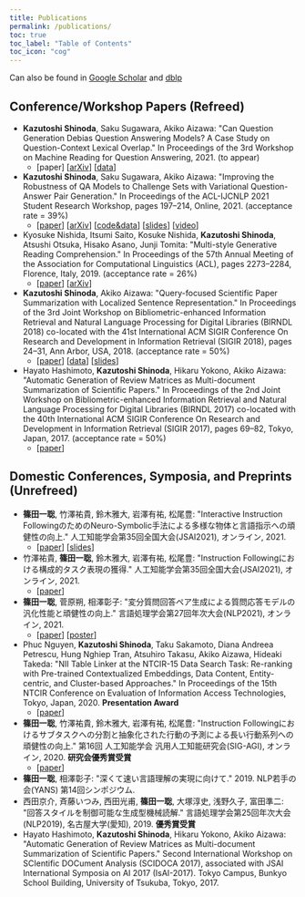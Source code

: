 ```yaml
---
title: Publications
permalink: /publications/
toc: true
toc_label: "Table of Contents"
toc_icon: "cog"
---
```


Can also be found in [Google Scholar](https://scholar.google.co.jp/citations?user=CKzpArsAAAAJ&hl=ja) and [dblp](https://dblp.uni-trier.de/pers/hd/s/Shinoda:Kazutoshi)

## Conference/Workshop Papers (Refreed)
* **Kazutoshi Shinoda**, Saku Sugawara, Akiko Aizawa: "Can Question Generation Debias Question Answering Models?
A Case Study on Question-Context Lexical Overlap." In Proceedings of the 3rd Workshop on Machine Reading for Question Answering, 2021. (to appear)
  * [paper] [[arXiv](https://arxiv.org/abs/2109.11256)] [[data](https://github.com/KazutoshiShinoda/Synonym-Replacement)]
* **Kazutoshi Shinoda**, Saku Sugawara, Akiko Aizawa: "Improving the Robustness of QA Models to Challenge Sets with Variational Question-Answer Pair Generation." In Proceedings of the ACL-IJCNLP 2021 Student Research Workshop, pages 197–214, Online, 2021. (acceptance rate = 39%)
  * [[paper](https://aclanthology.org/2021.acl-srw.21/)] [[arXiv](https://arxiv.org/abs/2004.03238)] [[code&data](https://github.com/KazutoshiShinoda/VQAG)] [[slides](https://github.com/KazutoshiShinoda/slides/blob/4c2bea8cf46953dd800b646c01cbdca5ccc9e640/ACL2021SRW.pdf)] [[video](https://screencast-o-matic.com/watch/cr1TDfV1w5o)]
* Kyosuke Nishida, Itsumi Saito, Kosuke Nishida, **Kazutoshi Shinoda**, Atsushi Otsuka, Hisako Asano, Junji Tomita: "Multi-style Generative Reading Comprehension." In Proceedings of the 57th Annual Meeting of the Association for Computational Linguistics (ACL), pages 2273–2284, Florence, Italy, 2019. (acceptance rate = 26%)
  * [[paper](https://www.aclweb.org/anthology/P19-1220/)] [[arXiv](https://arxiv.org/abs/1901.02262)]
* **Kazutoshi Shinoda**, Akiko Aizawa: "Query-focused Scientific Paper Summarization with Localized Sentence Representation." In Proceedings of the 3rd Joint Workshop on Bibliometric-enhanced Information Retrieval and Natural Language Processing for Digital Libraries (BIRNDL 2018) co-located with the 41st International ACM SIGIR Conference On Research and Development in Information Retrieval (SIGIR 2018), pages 24–31, Ann Arbor, USA, 2018. (acceptance rate = 50%)
  * [[paper](http://ceur-ws.org/Vol-2132/paper3.pdf)] [[data](https://github.com/Alab-NII/Q-SciSumm)] [[slides](https://docs.google.com/presentation/d/13as3kIMsQZCXwSdTrG1n_-ciHNM9oa96DO0_8HIbXeA/edit?usp=sharing)]
* Hayato Hashimoto, **Kazutoshi Shinoda**, Hikaru Yokono, Akiko Aizawa: "Automatic Generation of Review Matrices as Multi-document Summarization of Scientific Papers." In Proceedings of the 2nd Joint Workshop on Bibliometric-enhanced Information Retrieval and Natural Language Processing for Digital Libraries (BIRNDL 2017) co-located with the 40th International ACM SIGIR Conference On Research and Development in Information Retrieval (SIGIR 2017), pages 69–82, Tokyo, Japan, 2017. (acceptance rate = 50%)
  * [[paper](http://ceur-ws.org/Vol-1888/paper6.pdf)]

## Domestic Conferences, Symposia, and Preprints (Unrefreed)
* **篠田一聡**, 竹澤祐貴, 鈴木雅大, 岩澤有祐, 松尾豊: "Interactive Instruction FollowingのためのNeuro-Symbolic手法による多様な物体と言語指示への頑健性の向上." 人工知能学会第35回全国大会(JSAI2021), オンライン, 2021.
  * [[paper](https://www.jstage.jst.go.jp/article/pjsai/JSAI2021/0/JSAI2021_2J3GS8b03/_article/-char/ja/)] [[slides](https://github.com/KazutoshiShinoda/slides/blob/a429e5e9e95b97a93faa34c5757b39117fbc9855/JSAI2021Shinoda.pdf)]
* 竹澤祐貴, **篠田一聡**, 鈴木雅大, 岩澤有祐, 松尾豊: "Instruction Followingにおける構成的タスク表現の獲得." 人工知能学会第35回全国大会(JSAI2021), オンライン, 2021.
  * [[paper](https://www.jstage.jst.go.jp/article/pjsai/JSAI2021/0/JSAI2021_2J4GS8c01/_article/-char/ja/)]
* **篠田一聡**, 菅原朔, 相澤彰子: "変分質問回答ペア生成による質問応答モデルの汎化性能と頑健性の向上." 言語処理学会第27回年次大会(NLP2021), オンライン, 2021.
  * [[paper](https://www.anlp.jp/proceedings/annual_meeting/2021/pdf_dir/P7-21.pdf)] [[poster](https://github.com/KazutoshiShinoda/slides/blob/2923b95775cb92628d8ff955a8e2e81c18e078a1/NLP2021-Shinoda-Posterv4.pdf)]
* Phuc Nguyen, **Kazutoshi Shinoda**, Taku Sakamoto, Diana Andreea Petrescu, Hung Nghiep Tran, Atsuhiro Takasu, Akiko Aizawa, Hideaki Takeda: "NII Table Linker at the NTCIR-15 Data Search Task: Re-ranking with Pre-trained Contextualized Embeddings, Data Content, Entity-centric, and Cluster-based Approaches." In Proceedings of the 15th NTCIR Conference on Evaluation of Information Access Technologies, Tokyo, Japan, 2020. **Presentation Award**
  * [[paper](http://research.nii.ac.jp/ntcir/workshop/OnlineProceedings15/pdf/ntcir/04-NTCIR15-DATA-NguyenP.pdf)]
* **篠田一聡**, 竹澤祐貴, 鈴木雅大, 岩澤有祐, 松尾豊: "Instruction Followingにおけるサブタスクへの分割と抽象化された行動の予測による長い行動系列への頑健性の向上." 第16回 人工知能学会 汎用人工知能研究会(SIG-AGI), オンライン, 2020. **研究会優秀賞受賞**
  * [[paper](https://jsai.ixsq.nii.ac.jp/ej/?action=pages_view_main&active_action=repository_view_main_item_detail&item_id=10860&item_no=1&page_id=13&block_id=23)]
* **篠田一聡**, 相澤彰子: "深くて速い言語理解の実現に向けて." 2019. NLP若手の会(YANS) 第14回シンポジウム.
* 西田京介, 斉藤いつみ, 西田光甫, **篠田一聡**, 大塚淳史, 浅野久子, 富田準二: "回答スタイルを制御可能な生成型機械読解." 言語処理学会第25回年次大会(NLP2019), 名古屋大学(愛知), 2019. **優秀賞受賞**
* Hayato Hashimoto, **Kazutoshi Shinoda**, Hikaru Yokono, Akiko Aizawa: "Automatic Generation of Review Matrices as Multi-document Summarization of Scientific Papers." Second International Workshop on SCIentific DOCument Analysis (SCIDOCA 2017), associated with JSAI International Symposia on AI 2017 (IsAI-2017). Tokyo Campus, Bunkyo School Building, University of Tsukuba, Tokyo, 2017.
